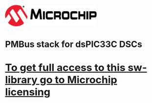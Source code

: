 <!-- Please do not change this html logo with link -->
<a href="https://www.microchip.com" rel="nofollow"><img src="images/microchip.png" alt="MCHP" width="300"/></a>


# PMBus stack for dsPIC33C DSCs


# <p><a href="https://ww1.microchip.com/downloads/secure/aemDocuments/documents/MCU16/SoftwareLibrary/stack_ver1_1_pmbus_spec1_3.zip" rel="nofollow" style="font-size: 25pt">To get full access to this sw-library go to Microchip licensing</a></p>

